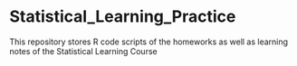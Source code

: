 # Statistical_Learning_Practice

This repository stores R code scripts of the homeworks as well as learning notes of the Statistical Learning Course
